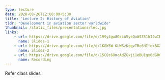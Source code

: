 ```yaml
---
type: lecture
date: 2020-08-26T12:00:00+5:30
title: 'Lecture 2: History of Aviation'
tldr: "Development in aviation sector worldwide"
thumbnail: /static_files/presentations/lec.jpg
links: 
    - url: https://drive.google.com/file/d/199y4gw8OzLA5ysQuWSZ81hI2wIBCvTkL/view?usp=sharing
      name: Slides-1
    - url: https://drive.google.com/file/d/1K8W3W-KLWSzKqqvTRc6NIfexBXZcpuCh/view?usp=sharing
      name: Slides-2
    - url: https://drive.google.com/file/d/15CQc68ncAdZGxji1eBU1gx6dG0uet6dK/view?usp=sharing
      name: Recording
---
```

Refer class slides